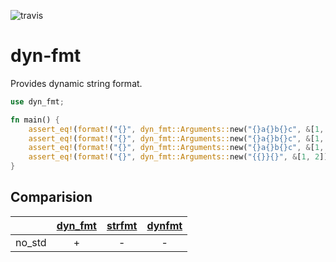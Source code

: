 ![travis](https://travis-ci.org/A1-Triard/dyn-fmt.svg?branch=master)

# dyn-fmt

Provides dynamic string format.

```rust
use dyn_fmt;

fn main() {
    assert_eq!(format!("{}", dyn_fmt::Arguments::new("{}a{}b{}c", &[1, 2, 3])), "1a2b3c");
    assert_eq!(format!("{}", dyn_fmt::Arguments::new("{}a{}b{}c", &[1, 2, 3, 4])), "1a2b3c");
    assert_eq!(format!("{}", dyn_fmt::Arguments::new("{}a{}b{}c", &[1, 2])), "1a2bc");
    assert_eq!(format!("{}", dyn_fmt::Arguments::new("{{}}{}", &[1, 2])), "{}1");
}
```
## Comparision

|      | [dyn_fmt](https://crates.io/crates/dyn_fmt) | [strfmt](https://crates.io/crates/strfmt) | [dynfmt](https://crates.io/crates/dynfmt) |
|:----:|:-------------------------------------------:|:-----------------------------------------:|:-----------------------------------------:|
|no_std|+                                            |-                                          |-                                          |

